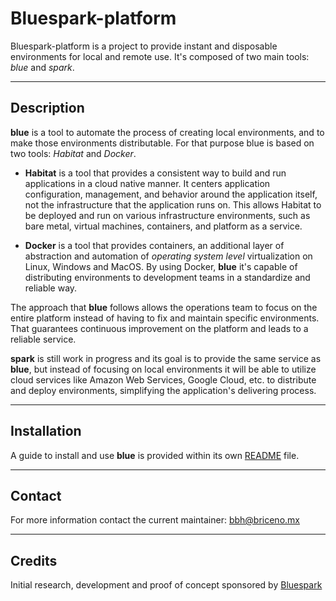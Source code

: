 # Bluespark-platform

Bluespark-platform is a project to provide instant and disposable environments
for local and remote use. It's composed of two main tools: _blue_ and _spark_.

___

## Description

__blue__ is a tool to automate the process of creating local environments, and
to make those environments distributable. For that purpose blue is based on two
tools: _Habitat_ and _Docker_.

* __Habitat__ is a tool that provides a consistent way to build and run
applications in a cloud native manner. It centers application configuration,
management, and behavior around the application itself, not the infrastructure
that the application runs on. This allows Habitat to be deployed and run on
various infrastructure environments, such as bare metal, virtual machines,
containers, and platform as a service.

* __Docker__ is a tool that provides containers, an additional layer of
abstraction and automation of _operating system level_ virtualization on Linux,
Windows and MacOS. By using Docker, __blue__ it's capable of distributing
environments to development teams in a standardize and reliable way.

The approach that __blue__ follows allows the operations team to focus on the
entire platform instead of having to fix and maintain specific environments.
That guarantees continuous improvement on the platform and leads to a reliable
service.

__spark__ is still work in progress and its goal is to provide the same service
as __blue__, but instead of focusing on local environments it will be able to
utilize cloud services like Amazon Web Services, Google Cloud, etc. to
distribute and deploy environments, simplifying the application's delivering
process.

---

## Installation

A guide to install and use __blue__ is provided within its own [README](blue/) file.

---

## Contact

For more information contact the current maintainer: bbh@briceno.mx

---

## Credits

Initial research, development and proof of concept sponsored by [Bluespark](https://www.bluespark.com)
